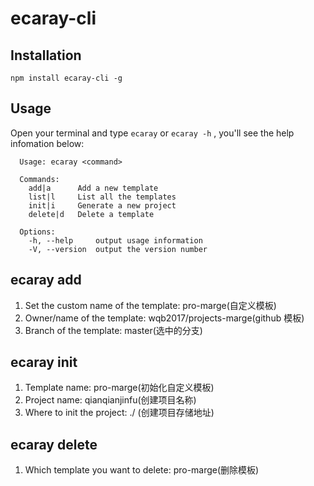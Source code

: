 # ecaray-cli

## Installation

```
npm install ecaray-cli -g
```

## Usage

Open your terminal and type `ecaray` or `ecaray -h` , you'll see the help infomation below:

```
  Usage: ecaray <command>

  Commands:
    add|a      Add a new template
    list|l     List all the templates
    init|i     Generate a new project
    delete|d   Delete a template

  Options:
    -h, --help     output usage information
    -V, --version  output the version number
```

## ecaray add

1. Set the custom name of the template: pro-marge(自定义模板)
2. Owner/name of the template: wqb2017/projects-marge(github 模板)
3. Branch of the template: master(选中的分支)

## ecaray init

1. Template name: pro-marge(初始化自定义模板)
2. Project name: qianqianjinfu(创建项目名称)
3. Where to init the project: ./ (创建项目存储地址)

## ecaray delete

1. Which template you want to delete: pro-marge(删除模板)

